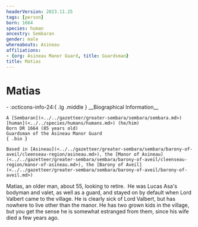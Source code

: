 ```yaml
---
headerVersion: 2023.11.25
tags: [person]
born: 1664
species: human
ancestry: Sembaran
gender: male
whereabouts: Asineau
affiliations:
- {org: Asineau Manor Guard, title: Guardsman}
title: Matias
---
```

# Matias
<div class="grid cards ext-narrow-margin ext-one-column" markdown>
- :octicons-info-24:{ .lg .middle } __Biographical Information__

    A [Sembaran](<../../gazetteer/greater-sembara/sembara/sembara.md>) [human](<../../species/humans/humans.md>) (he/him)  
    Born DR 1664 (85 years old)  
    Guardsman of the Asineau Manor Guard  
    { .bio }

    Based in [Asineau](<../../gazetteer/greater-sembara/sembara/barony-of-aveil/cleenseau-region/asineau.md>), the [Manor of Asineau](<../../gazetteer/greater-sembara/sembara/barony-of-aveil/cleenseau-region/manor-of-asineau.md>), the [Barony of Aveil](<../../gazetteer/greater-sembara/sembara/barony-of-aveil/barony-of-aveil.md>)
</div>


Matias, an older man, about 55, looking to retire.  He was Lucas Asa's bodyman and valet, as well as a guard, and stayed on by default when Lord Valbert came to the village. He is clearly sick of Lord Valbert, but has nowhere to live other than the manor. He has two grown kids in the village, but you get the sense he is somewhat estranged from them, since his wife died a few years ago.  
